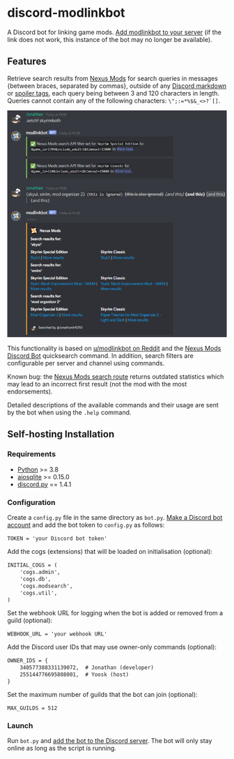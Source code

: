 # discord-modlinkbot
A Discord bot for linking game mods. [Add modlinkbot to your server](https://discordapp.com/oauth2/authorize?client_id=665861255051083806&permissions=67202209&scope=bot) (if the link does not work, this instance of the bot may no longer be available).

## Features
Retrieve search results from [Nexus Mods](https://www.nexusmods.com/) for search queries in messages {between braces, separated by commas}, outside of any [Discord markdown](https://support.discord.com/hc/en-us/articles/210298617) or [spoiler tags](https://support.discord.com/hc/en-us/articles/360022320632), each query being between 3 and 120 characters in length. Queries cannot contain any of the following characters: ```\";:=*%$&_<>?`[]```.

![Example](img/example.png)

This functionality is based on [u/modlinkbot on Reddit](https://www.reddit.com/r/modlinkbotsub/comments/dlp7d1/bot_operation_and_information/) and the [Nexus Mods Discord Bot](https://github.com/Nexus-Mods/discord-bot/) quicksearch command. In addition, search filters are configurable per server and channel using commands.

Known bug: the [Nexus Mods search route](https://search.nexusmods.com/mods) returns outdated statistics which may lead to an incorrect first result (not the mod with the most endorsements).

Detailed descriptions of the available commands and their usage are sent by the bot when using the `.help` command.
## Self-hosting Installation
### Requirements
- [Python](https://www.python.org/downloads/) >= 3.8
- [aiosqlite](https://aiosqlite.omnilib.dev/en/stable/) >= 0.15.0
- [discord.py](https://github.com/Rapptz/discord.py) == 1.4.1

### Configuration
Create a `config.py` file in the same directory as `bot.py`. [Make a Discord bot account](https://discordpy.readthedocs.io/en/latest/discord.html) and add the bot token to `config.py` as follows:
```python3
TOKEN = 'your Discord bot token'
```
Add the cogs (extensions) that will be loaded on initialisation (optional):
```python3
INITIAL_COGS = (
    'cogs.admin',
    'cogs.db',
    'cogs.modsearch',
    'cogs.util',
)
```
Set the webhook URL for logging when the bot is added or removed from a guild (optional):
```python3
WEBHOOK_URL = 'your webhook URL'
```
Add the Discord user IDs that may use owner-only commands (optional):
```python3
OWNER_IDS = {
    340577388331139072,  # Jonathan (developer)
    255144776695808001,  # Yoosk (host)
}
```
Set the maximum number of guilds that the bot can join (optional):
```python3
MAX_GUILDS = 512
```
### Launch
Run `bot.py` and [add the bot to the Discord server](https://discordpy.readthedocs.io/en/latest/discord.html#inviting-your-bot). The bot will only stay online as long as the script is running.

